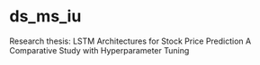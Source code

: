 # ds_ms_iu
Research thesis:  LSTM Architectures for Stock Price Prediction  A Comparative Study with Hyperparameter Tuning
